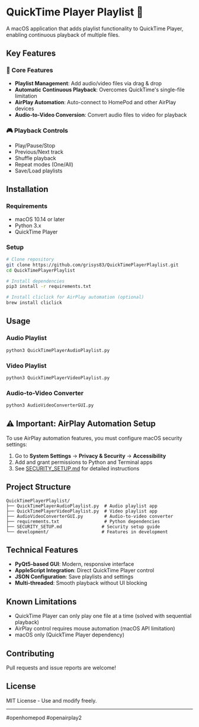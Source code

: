 # QuickTime Player Playlist 🎵

A macOS application that adds playlist functionality to QuickTime Player, enabling continuous playback of multiple files.

## Key Features

### 🎯 Core Features
- **Playlist Management**: Add audio/video files via drag & drop
- **Automatic Continuous Playback**: Overcomes QuickTime's single-file limitation
- **AirPlay Automation**: Auto-connect to HomePod and other AirPlay devices
- **Audio-to-Video Conversion**: Convert audio files to video for playback

### 🎮 Playback Controls
- Play/Pause/Stop
- Previous/Next track
- Shuffle playback
- Repeat modes (One/All)
- Save/Load playlists

## Installation

### Requirements
- macOS 10.14 or later
- Python 3.x
- QuickTime Player

### Setup
```bash
# Clone repository
git clone https://github.com/grisys83/QuickTimePlayerPlaylist.git
cd QuickTimePlayerPlaylist

# Install dependencies
pip3 install -r requirements.txt

# Install cliclick for AirPlay automation (optional)
brew install cliclick
```

## Usage

### Audio Playlist
```bash
python3 QuickTimePlayerAudioPlaylist.py
```

### Video Playlist
```bash
python3 QuickTimePlayerVideoPlaylist.py
```

### Audio-to-Video Converter
```bash
python3 AudioVideoConverterGUI.py
```

## ⚠️ Important: AirPlay Automation Setup

To use AirPlay automation features, you must configure macOS security settings:

1. Go to **System Settings** → **Privacy & Security** → **Accessibility**
2. Add and grant permissions to Python and Terminal apps
3. See [SECURITY_SETUP.md](SECURITY_SETUP.md) for detailed instructions

## Project Structure

```
QuickTimePlayerPlaylist/
├── QuickTimePlayerAudioPlaylist.py  # Audio playlist app
├── QuickTimePlayerVideoPlaylist.py  # Video playlist app
├── AudioVideoConverterGUI.py        # Audio-to-video converter
├── requirements.txt                 # Python dependencies
├── SECURITY_SETUP.md               # Security setup guide
└── development/                    # Features in development
```

## Technical Features

- **PyQt5-based GUI**: Modern, responsive interface
- **AppleScript Integration**: Direct QuickTime Player control
- **JSON Configuration**: Save playlists and settings
- **Multi-threaded**: Smooth playback without UI blocking

## Known Limitations

- QuickTime Player can only play one file at a time (solved with sequential playback)
- AirPlay control requires mouse automation (macOS API limitation)
- macOS only (QuickTime Player dependency)

## Contributing

Pull requests and issue reports are welcome!

## License

MIT License - Use and modify freely.

---

#openhomepod #openairplay2